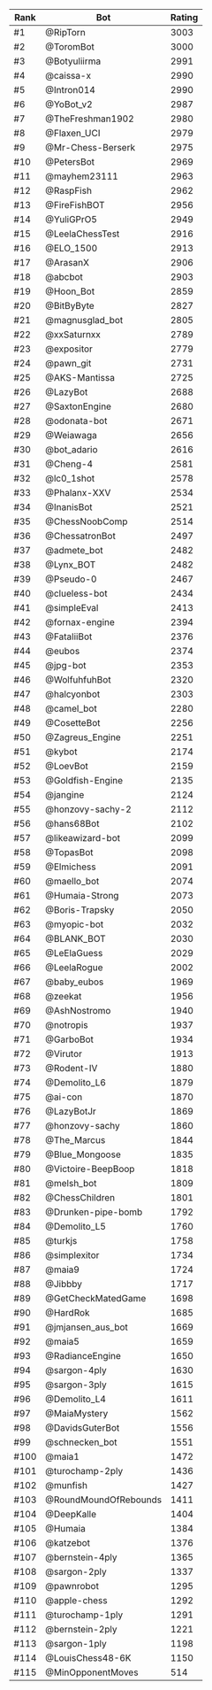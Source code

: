 Rank|Bot|Rating
---|---|---
#1|@RipTorn|3003
#2|@ToromBot|3000
#3|@Botyuliirma|2991
#4|@caissa-x|2990
#5|@Intron014|2990
#6|@YoBot_v2|2987
#7|@TheFreshman1902|2980
#8|@Flaxen_UCI|2979
#9|@Mr-Chess-Berserk|2975
#10|@PetersBot|2969
#11|@mayhem23111|2963
#12|@RaspFish|2962
#13|@FireFishBOT|2956
#14|@YuliGPrO5|2949
#15|@LeelaChessTest|2916
#16|@ELO_1500|2913
#17|@ArasanX|2906
#18|@abcbot|2903
#19|@Hoon_Bot|2859
#20|@BitByByte|2827
#21|@magnusglad_bot|2805
#22|@xxSaturnxx|2789
#23|@expositor|2779
#24|@pawn_git|2731
#25|@AKS-Mantissa|2725
#26|@LazyBot|2688
#27|@SaxtonEngine|2680
#28|@odonata-bot|2671
#29|@Weiawaga|2656
#30|@bot_adario|2616
#31|@Cheng-4|2581
#32|@lc0_1shot|2578
#33|@Phalanx-XXV|2534
#34|@InanisBot|2521
#35|@ChessNoobComp|2514
#36|@ChessatronBot|2497
#37|@admete_bot|2482
#38|@Lynx_BOT|2482
#39|@Pseudo-0|2467
#40|@clueless-bot|2434
#41|@simpleEval|2413
#42|@fornax-engine|2394
#43|@FataliiBot|2376
#44|@eubos|2374
#45|@jpg-bot|2353
#46|@WolfuhfuhBot|2320
#47|@halcyonbot|2303
#48|@camel_bot|2280
#49|@CosetteBot|2256
#50|@Zagreus_Engine|2251
#51|@kybot|2174
#52|@LoevBot|2159
#53|@Goldfish-Engine|2135
#54|@jangine|2124
#55|@honzovy-sachy-2|2112
#56|@hans68Bot|2102
#57|@likeawizard-bot|2099
#58|@TopasBot|2098
#59|@Elmichess|2091
#60|@maello_bot|2074
#61|@Humaia-Strong|2073
#62|@Boris-Trapsky|2050
#63|@myopic-bot|2032
#64|@BLANK_BOT|2030
#65|@LeElaGuess|2029
#66|@LeelaRogue|2002
#67|@baby_eubos|1969
#68|@zeekat|1956
#69|@AshNostromo|1940
#70|@notropis|1937
#71|@GarboBot|1934
#72|@Virutor|1913
#73|@Rodent-IV|1880
#74|@Demolito_L6|1879
#75|@ai-con|1870
#76|@LazyBotJr|1869
#77|@honzovy-sachy|1860
#78|@The_Marcus|1844
#79|@Blue_Mongoose|1835
#80|@Victoire-BeepBoop|1818
#81|@melsh_bot|1809
#82|@ChessChildren|1801
#83|@Drunken-pipe-bomb|1792
#84|@Demolito_L5|1760
#85|@turkjs|1758
#86|@simplexitor|1734
#87|@maia9|1724
#88|@Jibbby|1717
#89|@GetCheckMatedGame|1698
#90|@HardRok|1685
#91|@jmjansen_aus_bot|1669
#92|@maia5|1659
#93|@RadianceEngine|1650
#94|@sargon-4ply|1630
#95|@sargon-3ply|1615
#96|@Demolito_L4|1611
#97|@MaiaMystery|1562
#98|@DavidsGuterBot|1556
#99|@schnecken_bot|1551
#100|@maia1|1472
#101|@turochamp-2ply|1436
#102|@munfish|1427
#103|@RoundMoundOfRebounds|1411
#104|@DeepKalle|1404
#105|@Humaia|1384
#106|@katzebot|1376
#107|@bernstein-4ply|1365
#108|@sargon-2ply|1337
#109|@pawnrobot|1295
#110|@apple-chess|1292
#111|@turochamp-1ply|1291
#112|@bernstein-2ply|1221
#113|@sargon-1ply|1198
#114|@LouisChess48-6K|1150
#115|@MinOpponentMoves|514
